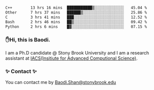 <!--START_SECTION:waka-->

```txt
C++        13 hrs 16 mins  ███████████▒░░░░░░░░░░░░░   45.04 %
Other      7 hrs 37 mins   ██████▒░░░░░░░░░░░░░░░░░░   25.86 %
C          3 hrs 41 mins   ███░░░░░░░░░░░░░░░░░░░░░░   12.52 %
Bash       2 hrs 46 mins   ██▒░░░░░░░░░░░░░░░░░░░░░░   09.42 %
Python     2 hrs 6 mins    █▓░░░░░░░░░░░░░░░░░░░░░░░   07.15 %
```

<!--END_SECTION:waka-->

### ✋Hi, this is Baodi. 

I am a Ph.D candidate @ Stony Brook University and I am a research assistant at [IACS(Insitiute for Advanced Computional Science)](https://iacs.stonybrook.edu/).

### ✨ Contact ✨

You can contact me by [Baodi.Shan@stonybrook.edu](mailto:Baodi.Shan@stonybrook.edu)





<!--
[![Anurag's GitHub stats](https://github-readme-stats.vercel.app/api?username=lwshanbd&theme=jolly&show_icons=true&count_private=true&include_all_commits=true)](https://github.com/anuraghazra/github-readme-stats)
**lwshanbd/lwshanbd** is a ✨ _special_ ✨ repository because its `README.md` (this file) appears on your GitHub profile.

Here are some ideas to get you started:

- 🔭 I’m currently working on ...
- 🌱 I’m currently learning ...
- 👯 I’m looking to collaborate on ...
- 🤔 I’m looking for help with ...
- 💬 Ask me about ...
- 📫 How to reach me: ...
- 😄 Pronouns: ...
- ⚡ Fun fact: ...
-->
